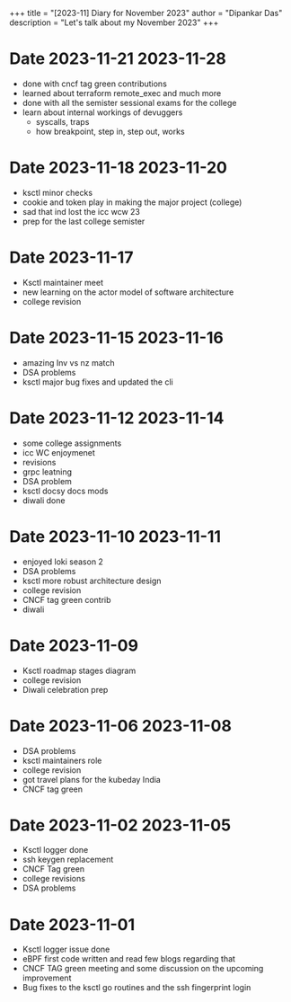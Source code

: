 +++
title = "[2023-11] Diary for November 2023"
author = "Dipankar Das"
description = "Let's talk about my November 2023"
+++

# Date 2023-11-21 2023-11-28
* done with cncf tag green contributions
* learned about terraform remote_exec and much more
* done with all the semister sessional exams for the college
* learn about internal workings of devuggers
  * syscalls, traps
  * how breakpoint, step in, step out, works

# Date 2023-11-18 2023-11-20
* ksctl minor checks
* cookie and token play in making the major project (college)
* sad that ind lost the icc wcw 23
* prep for the last college semister

# Date 2023-11-17
* Ksctl maintainer meet
* new learning on the actor model of software architecture
* college revision

# Date 2023-11-15 2023-11-16
* amazing Inv vs nz match
* DSA problems
* ksctl major bug fixes and updated the cli

# Date 2023-11-12 2023-11-14
* some college assignments
* icc WC enjoymenet
* revisions
* grpc leatning
* DSA problem
* ksctl docsy docs mods
* diwali done

# Date 2023-11-10 2023-11-11
* enjoyed loki season 2
* DSA problems
* ksctl more robust architecture design
* college revision
* CNCF tag green contrib
* diwali

# Date 2023-11-09
* Ksctl roadmap stages diagram
* college revision
* Diwali celebration prep

# Date 2023-11-06 2023-11-08
* DSA problems
* ksctl maintainers role
* college revision
* got travel plans for the kubeday India
* CNCF tag green

# Date 2023-11-02 2023-11-05
* Ksctl logger done
* ssh keygen replacement
* CNCF Tag green
* college revisions
* DSA problems

# Date 2023-11-01
* Ksctl logger issue done
* eBPF first code written and read few blogs regarding that
* CNCF TAG green meeting and some discussion on the upcoming improvement
* Bug fixes to the ksctl go routines and the ssh fingerprint login
